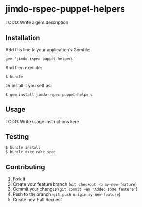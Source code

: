 # jimdo-rspec-puppet-helpers

TODO: Write a gem description

## Installation

Add this line to your application's Gemfile:

    gem 'jimdo-rspec-puppet-helpers'

And then execute:

    $ bundle

Or install it yourself as:

    $ gem install jimdo-rspec-puppet-helpers

## Usage

TODO: Write usage instructions here

## Testing

    $ bundle install
    $ bundle exec rake spec

## Contributing

1. Fork it
2. Create your feature branch (`git checkout -b my-new-feature`)
3. Commit your changes (`git commit -am 'Added some feature'`)
4. Push to the branch (`git push origin my-new-feature`)
5. Create new Pull Request
